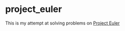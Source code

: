 # project_euler

This is my attempt at solving problems on [Project Euler](https://www.projecteuler.net)
